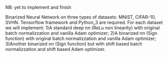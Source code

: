 NB: yet to implement and finish

Binarized Neural Network on three types of datasets: MNIST, CIFAR-10, SVHN.
Tensorflow framework and Python_3 are required.
For each dataset we will implement: 1)A standard deep nn (ReLu non linearity) with original batch normalizzation and vanilla Adam optimizer; 2)A binarized nn (Sign function) with original batch normalizzation and vanilla Adam optimizer; 3)Another binarized nn (Sign function) but with shift based batch normalizzation and shift based Adam optimizer.


